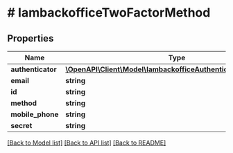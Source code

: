 # # IambackofficeTwoFactorMethod


## Properties 


Name | Type | Description | Notes
------------ | ------------- | ------------- | -------------
**authenticator**| [**\OpenAPI\Client\Model\IambackofficeAuthenticatorConfiguration**](IambackofficeAuthenticatorConfiguration.md) |   | [optional]
**email**| **string** |   | [optional]
**id**| **string** |   | [optional]
**method**| **string** |   | [optional]
**mobile_phone**| **string** |   | [optional]
**secret**| **string** |   | [optional]


[[Back to Model list]](../../README.md#models) [[Back to API list]](../../README.md#endpoints) [[Back to README]](../../README.md)

